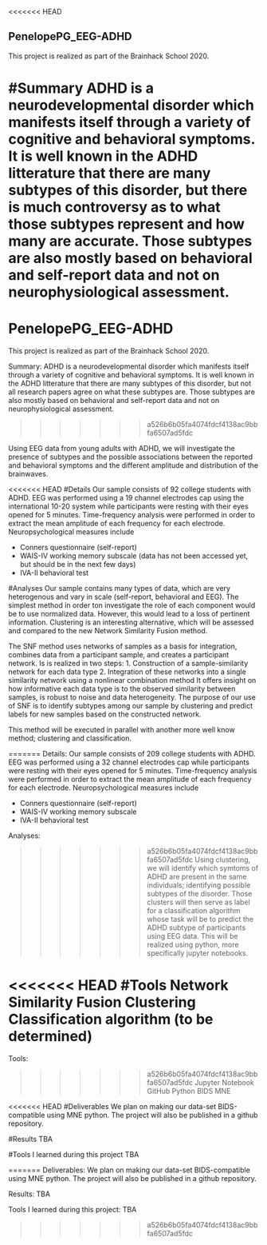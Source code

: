 <<<<<<< HEAD
## PenelopePG_EEG-ADHD
This project is realized as part of the Brainhack School 2020.

#Summary
ADHD is a neurodevelopmental disorder which manifests itself through a variety of cognitive and 
behavioral symptoms. It is well known in the ADHD litterature that there are many subtypes of this
disorder, but there is much controversy as to what those subtypes represent and how many are accurate. 
Those subtypes are also mostly based on behavioral and self-report data and not on neurophysiological 
assessment.
=======
# PenelopePG_EEG-ADHD
This project is realized as part of the Brainhack School 2020.

Summary:
ADHD is a neurodevelopmental disorder which manifests itself through a variety of cognitive and 
behavioral symptoms. It is well known in the ADHD litterature that there are many subtypes of this
disorder, but not all research papers agree on what these subtypes are. Those subtypes are also
mostly based on behavioral and self-report data and not on neurophysiological assessment.
>>>>>>> a526b6b05fa4074fdcf4138ac9bbfa6507ad5fdc

Using EEG data from young adults with ADHD, we will investigate the presence of subtypes and
the possible associations between the reported and behavioral symptoms and the different 
amplitude and distribution of the brainwaves.


<<<<<<< HEAD
#Details
Our sample consists of 92 college students with ADHD. EEG was performed using a 19 channel 
electrodes cap using the international 10-20 system while participants were resting with their eyes opened
for 5 minutes. Time-frequency analysis were performed in order to extract the mean amplitude of each frequency for each electrode.
Neuropsychological measures include
- Conners questionnaire (self-report)
- WAIS-IV working memory subscale (data has not been accessed yet, but should be in the next few days)
- IVA-II behavioral test

#Analyses
Our sample contains many types of data, which are very heterogenous and vary in scale (self-report, 
behavioral and EEG).
The simplest method in order ton investigate the role of each component would be to use normalized data.
However, this would lead to a loss of pertinent information. Clustering is an interesting alternative,
which will be assessed and compared to the new Network Similarity Fusion method.

The SNF method uses networks of samples as a basis for integration, combines data from a participant
sample, and creates a participant network. Is is realized in two steps:
	1. Construction of a sample-similarity network for each data type
	2. Integration of these networks into a single similarity network using a nonlinear combination
	   method
It offers insight on how informative each data type is to the observed similarity between samples,
is robust to noise and data heterogeneity. The purpose of our use of SNF is to identify subtypes
among our sample by clustering and predict labels for new samples based on the constructed network.	
  
This method will be executed in parallel with another more well know method; clustering and classification.

=======
Details:
Our sample consists of 209 college students with ADHD. EEG was performed using a 32 channel 
electrodes cap while participants were resting with their eyes opened for 5 minutes. Time-frequency 
analysis were performed in order to extract the mean amplitude of each frequency for each electrode.
Neuropsychological measures include
- Conners questionnaire (self-report)
- WAIS-IV working memory subscale
- IVA-II behavioral test

Analyses:
>>>>>>> a526b6b05fa4074fdcf4138ac9bbfa6507ad5fdc
Using clustering, we will identify which symtoms of ADHD are present in the same individuals; identifying
possible subtypes of the disorder. Those clusters will then serve as label for a classification 
algorithm whose task will be to predict the ADHD subtype of participants using EEG data. 
This will be realized using python, more specifically jupyter notebooks. 

<<<<<<< HEAD
#Tools
Network Similarity Fusion
Clustering
Classification algorithm (to be determined)
=======
Tools:
>>>>>>> a526b6b05fa4074fdcf4138ac9bbfa6507ad5fdc
Jupyter Notebook
GitHub
Python
BIDS
MNE

<<<<<<< HEAD
#Deliverables
We plan on making our data-set BIDS-compatible using MNE python. 
The project will also be published in a github repository.

#Results
TBA

#Tools I learned during this project
TBA


=======
Deliverables:
We plan on making our data-set BIDS-compatible using MNE python. 
The project will also be published in a github repository.

Results:
TBA

Tools I learned during this project:
TBA
>>>>>>> a526b6b05fa4074fdcf4138ac9bbfa6507ad5fdc

